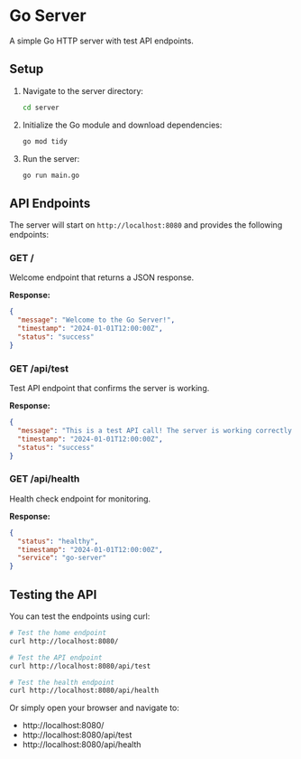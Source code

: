 # Go Server

A simple Go HTTP server with test API endpoints.

## Setup

1. Navigate to the server directory:
   ```bash
   cd server
   ```

2. Initialize the Go module and download dependencies:
   ```bash
   go mod tidy
   ```

3. Run the server:
   ```bash
   go run main.go
   ```

## API Endpoints

The server will start on `http://localhost:8080` and provides the following endpoints:

### GET /
Welcome endpoint that returns a JSON response.

**Response:**
```json
{
  "message": "Welcome to the Go Server!",
  "timestamp": "2024-01-01T12:00:00Z",
  "status": "success"
}
```

### GET /api/test
Test API endpoint that confirms the server is working.

**Response:**
```json
{
  "message": "This is a test API call! The server is working correctly.",
  "timestamp": "2024-01-01T12:00:00Z",
  "status": "success"
}
```

### GET /api/health
Health check endpoint for monitoring.

**Response:**
```json
{
  "status": "healthy",
  "timestamp": "2024-01-01T12:00:00Z",
  "service": "go-server"
}
```

## Testing the API

You can test the endpoints using curl:

```bash
# Test the home endpoint
curl http://localhost:8080/

# Test the API endpoint
curl http://localhost:8080/api/test

# Test the health endpoint
curl http://localhost:8080/api/health
```

Or simply open your browser and navigate to:
- http://localhost:8080/
- http://localhost:8080/api/test
- http://localhost:8080/api/health 